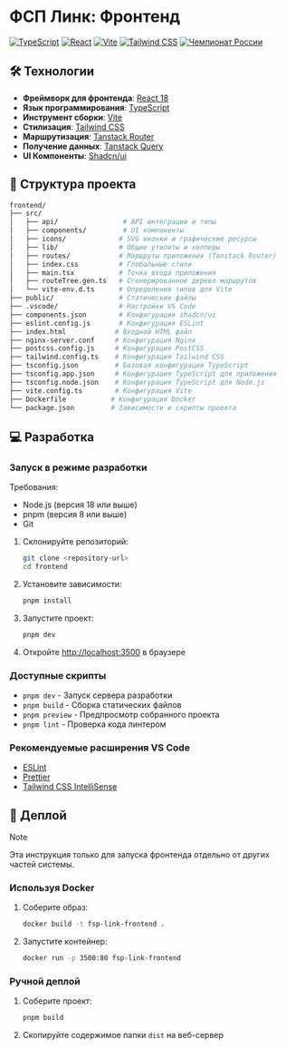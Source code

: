 # ФСП Линк: Фронтенд

[![TypeScript](https://img.shields.io/badge/TypeScript-5.7-blue.svg)](https://www.typescriptlang.org/)
[![React](https://img.shields.io/badge/React-18.3-blue.svg)](https://reactjs.org/)
[![Vite](https://img.shields.io/badge/Vite-5.4-646CFF.svg)](https://vitejs.dev/)
[![Tailwind CSS](https://img.shields.io/badge/Tailwind_CSS-3.4-38B2AC.svg)](https://tailwindcss.com/)
[![Чемпионат России](https://img.shields.io/badge/Чемпионат%20России-2024-red.svg)](https://fsp-russia.com/)

## 🛠️ Технологии

- **Фреймворк для фронтенда**: [React 18](https://reactjs.org/)
- **Язык программирования**: [TypeScript](https://www.typescriptlang.org/)
- **Инструмент сборки**: [Vite](https://vitejs.dev/)
- **Стилизация**: [Tailwind CSS](https://tailwindcss.com/)
- **Маршрутизация**: [Tanstack Router](https://tanstack.com/router)
- **Получение данных**: [Tanstack Query](https://tanstack.com/query)
- **UI Компоненты**: [Shadcn/ui](https://ui.shadcn.com/)

## 📂 Структура проекта

```bash
frontend/
├── src/
│   ├── api/                # API интеграции и типы
│   ├── components/         # UI компоненты
│   ├── icons/             # SVG иконки и графические ресурсы
│   ├── lib/               # Общие утилиты и хелперы
│   ├── routes/            # Маршруты приложения (Tanstack Router)
│   ├── index.css          # Глобальные стили
│   ├── main.tsx           # Точка входа приложения
│   ├── routeTree.gen.ts   # Сгенерированное дерево маршрутов
│   └── vite-env.d.ts      # Определения типов для Vite
├── public/                # Статические файлы
├── .vscode/               # Настройки VS Code
├── components.json        # Конфигурация shadcn/ui
├── eslint.config.js       # Конфигурация ESLint
├── index.html            # Входной HTML файл
├── nginx-server.conf     # Конфигурация Nginx
├── postcss.config.js     # Конфигурация PostCSS
├── tailwind.config.ts    # Конфигурация Tailwind CSS
├── tsconfig.json         # Базовая конфигурация TypeScript
├── tsconfig.app.json     # Конфигурация TypeScript для приложения
├── tsconfig.node.json    # Конфигурация TypeScript для Node.js
├── vite.config.ts        # Конфигурация Vite
├── Dockerfile           # Конфигурация Docker
└── package.json         # Зависимости и скрипты проекта
```

## 💻 Разработка

### Запуск в режиме разработки

Требования:

- Node.js (версия 18 или выше)
- pnpm (версия 8 или выше)
- Git

1. Склонируйте репозиторий:

   ```bash
   git clone <repository-url>
   cd frontend
   ```

2. Установите зависимости:

   ```bash
   pnpm install
   ```

3. Запустите проект:

   ```bash
   pnpm dev
   ```

4. Откройте [http://localhost:3500](http://localhost:3500) в браузере

### Доступные скрипты

- `pnpm dev` - Запуск сервера разработки
- `pnpm build` - Сборка статических файлов
- `pnpm preview` - Предпросмотр собранного проекта
- `pnpm lint` - Проверка кода линтером

### Рекомендуемые расширения VS Code

- [ESLint](https://marketplace.visualstudio.com/items?itemName=dbaeumer.vscode-eslint)
- [Prettier](https://marketplace.visualstudio.com/items?itemName=esbenp.prettier-vscode)
- [Tailwind CSS IntelliSense](https://marketplace.visualstudio.com/items?itemName=bradlc.vscode-tailwindcss)

## 🚢 Деплой

> [!NOTE]
> Эта инструкция только для запуска фронтенда отдельно от других частей системы.

### Используя Docker

1. Соберите образ:

   ```bash
   docker build -t fsp-link-frontend .
   ```

2. Запустите контейнер:

   ```bash
   docker run -p 3500:80 fsp-link-frontend
   ```

### Ручной деплой

1. Соберите проект:

   ```bash
   pnpm build
   ```

2. Скопируйте содержимое папки `dist` на веб-сервер
